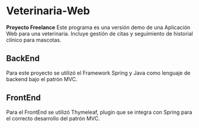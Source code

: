 # Veterinaria-Web
**Proyecto Freelance**
Este programa es una versión demo de una Aplicación Web para una veterinaria. Incluye gestión de citas y seguimiento de historial clínico para mascotas.

## BackEnd
Para este proyecto se utilizó el Framework Spring y Java como lenguaje de backend bajo el patrón MVC.

## FrontEnd
Para el FrontEnd se utilizó Thymeleaf, plugin que se integra con Spring para el correcto desarrollo del patrón MVC.
